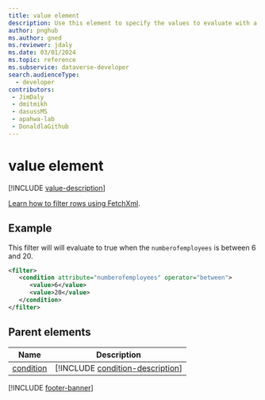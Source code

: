 ```yaml
---
title: value element
description: Use this element to specify the values to evaluate with a condition.
author: pnghub
ms.author: gned
ms.reviewer: jdaly
ms.date: 03/01/2024
ms.topic: reference
ms.subservice: dataverse-developer
search.audienceType: 
  - developer
contributors:
 - JimDaly
 - dmitmikh
 - dasussMS
 - apahwa-lab
 - DonaldlaGithub
---
```

# value element

[!INCLUDE [value-description](includes/value-description.md)]

[Learn how to filter rows using FetchXml](../filter-rows.md).

## Example

This filter will will evaluate to true when the `numberofemployees` is between 6 and 20.

```xml
<filter>
   <condition attribute="numberofemployees" operator="between">
      <value>6</value>
      <value>20</value>
   </condition>
</filter>
```

## Parent elements

|Name|Description|
|---------|---------|
|[condition](condition.md)|[!INCLUDE [condition-description](includes/condition-description.md)]|

[!INCLUDE [footer-banner](../../../../includes/footer-banner.md)]
